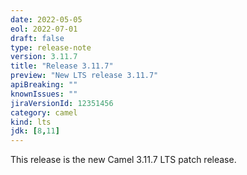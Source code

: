 ```yaml
---
date: 2022-05-05
eol: 2022-07-01
draft: false
type: release-note
version: 3.11.7
title: "Release 3.11.7"
preview: "New LTS release 3.11.7"
apiBreaking: ""
knownIssues: ""
jiraVersionId: 12351456
category: camel
kind: lts
jdk: [8,11]
---
```


This release is the new Camel 3.11.7 LTS patch release.
